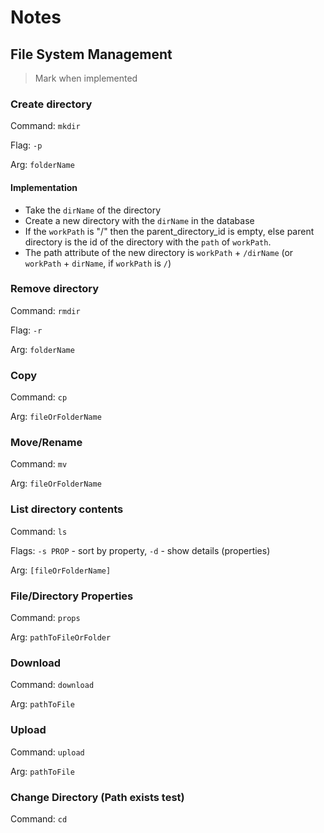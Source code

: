 # Notes

## File System Management

> Mark when implemented

### Create directory

Command: `mkdir`

Flag: `-p`

Arg: `folderName`

#### Implementation

- Take the `dirName` of the directory
- Create a new directory with the `dirName` in the database
- If the `workPath` is "/" then the parent_directory_id is empty, else parent directory is the id of the directory with the `path` of `workPath`.
- The path attribute of the new directory is `workPath` + `/dirName` (or `workPath` + `dirName`, if `workPath` is `/`)

### Remove directory

Command: `rmdir`

Flag: `-r`

Arg: `folderName`

### Copy

Command: `cp`

Arg: `fileOrFolderName`

### Move/Rename

Command: `mv`

Arg: `fileOrFolderName`

### List directory contents

Command: `ls`

Flags: `-s PROP` - sort by property, `-d` - show details (properties)

Arg: `[fileOrFolderName]`

### File/Directory Properties

Command: `props`

Arg: `pathToFileOrFolder`

### Download

Command: `download`

Arg: `pathToFile`

### Upload

Command: `upload`

Arg: `pathToFile`

### Change Directory (Path exists test)

Command: `cd`
